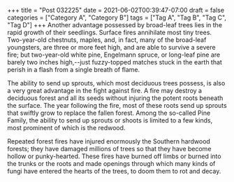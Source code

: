 +++
title = "Post 032225"
date = 2021-06-02T00:39:47-07:00
draft = false
categories = ["Category A", "Category B"]
tags = ["Tag A", "Tag B", "Tag C", "Tag D"]
+++
Another advantage possessed by broad-leaf trees lies in the rapid growth of their seedlings. Surface fires annihilate most tiny trees. Two-year-old chestnuts, maples, and, in fact, many of the broad-leaf youngsters, are three or more feet high, and are able to survive a severe fire; but two-year-old white pine, Engelmann spruce, or long-leaf pine are barely two inches high,--just fuzzy-topped matches stuck in the earth that perish in a flash from a single breath of flame.

The ability to send up sprouts, which most deciduous trees possess, is also a very great advantage in the fight against fire. A fire may destroy a deciduous forest and all its seeds without injuring the potent roots beneath the surface. The year following the fire, most of these roots send up sprouts that swiftly grow to replace the fallen forest. Among the so-called Pine Family, the ability to send up sprouts or shoots is limited to a few kinds, most prominent of which is the redwood.

Repeated forest fires have injured enormously the Southern hardwood forests; they have damaged millions of trees so that they have become hollow or punky-hearted. These fires have burned off limbs or burned into the trunks or the roots and made openings through which many kinds of fungi have entered the hearts of the trees, to doom them to rot and decay.
